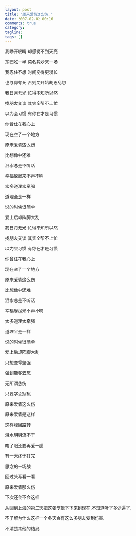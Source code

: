 ```yaml
---
layout: post
title: '原来爱情这么伤.'
date: 2007-02-02 00:16
comments: true
category: 
tagline: 
tags: []
---
```

    

我睁开眼睛 却感觉不到天亮

东西吃一半 莫名其妙哭一场

我忍住不想 时间变得更漫长

也与你有关 否则又开始胡思乱想

我日月无光 忙得不知所以然

找朋友交谈 其实全帮不上忙

以为会习惯 有你在才是习惯

你曾住在我心上

现在空了一个地方

原来爱情这么伤

比想像中还难

泪水总是不听话

幸福躲起来不声不响

太多道理太牵强

道理全是一样

说的时候很简单

爱上后却阵脚大乱

我日月无光 忙得不知所以然

找朋友交谈 其实全帮不上忙

以为会习惯 有你在才是习惯

你曾住在我心上

现在空了一个地方

原来爱情这么伤

比想像中还难

泪水总是不听话

幸福躲起来不声不响

太多道理太牵强

道理全是一样

说的时候很简单

爱上后却阵脚大乱

只想变得坚强

强到能够去忘

无所谓悲伤

只要学会抵抗

原来爱情这么伤

原来爱情是这样

这样峰回路转

泪水明明流不干

瞎了眼还要再爱一趟

有一天终于打完

思念的一场战

回过头再看一看

原来爱情那么伤

下次还会不会这样

>

从回到上海的第二天把这张专辑下下来到现在,不知道听了多少遍了.

不了解为什么这样一个冬天会有这么多朋友受到伤害.

不清楚其他的结局.
